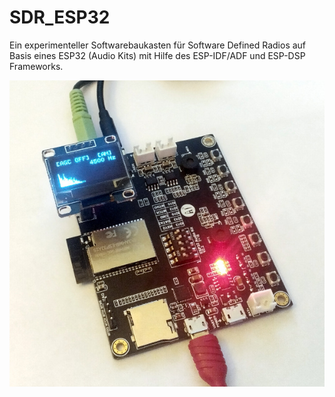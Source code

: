 # SDR_ESP32

Ein experimenteller Softwarebaukasten für Software Defined Radios auf Basis eines ESP32 (Audio Kits) mit Hilfe des ESP-IDF/ADF und ESP-DSP Frameworks. 

![adfboard1](https://github.com/BM45/SDR_ESP32/blob/main/pics4www/1.jpg)
